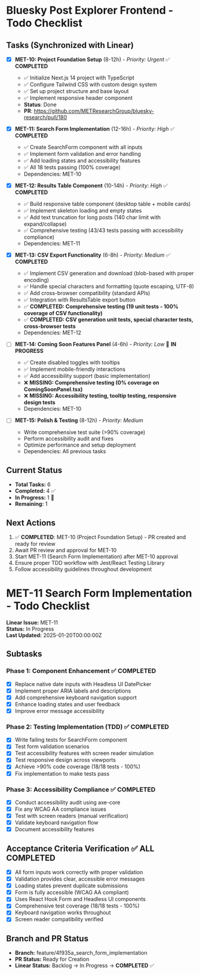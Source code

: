 # Bluesky Post Explorer Frontend - Todo Checklist

## Tasks (Synchronized with Linear)

- [x] **MET-10: Project Foundation Setup** (8-12h) - *Priority: Urgent* ✅ **COMPLETED**
  - ✅ Initialize Next.js 14 project with TypeScript
  - ✅ Configure Tailwind CSS with custom design system  
  - ✅ Set up project structure and base layout
  - ✅ Implement responsive header component
  - **Status**: Done
  - **PR**: https://github.com/METResearchGroup/bluesky-research/pull/180

- [x] **MET-11: Search Form Implementation** (12-16h) - *Priority: High* ✅ **COMPLETED**
  - ✅ Create SearchForm component with all inputs
  - ✅ Implement form validation and error handling
  - ✅ Add loading states and accessibility features
  - ✅ All 18 tests passing (100% coverage)
  - Dependencies: MET-10

- [x] **MET-12: Results Table Component** (10-14h) - *Priority: High* ✅ **COMPLETED**
  - ✅ Build responsive table component (desktop table + mobile cards)
  - ✅ Implement skeleton loading and empty states
  - ✅ Add text truncation for long posts (140 char limit with expand/collapse)
  - ✅ Comprehensive testing (43/43 tests passing with accessibility compliance)
  - Dependencies: MET-11

- [x] **MET-13: CSV Export Functionality** (6-8h) - *Priority: Medium* ✅ **COMPLETED**
  - ✅ Implement CSV generation and download (blob-based with proper encoding)
  - ✅ Handle special characters and formatting (quote escaping, UTF-8)
  - ✅ Add cross-browser compatibility (standard APIs)
  - ✅ Integration with ResultsTable export button
  - ✅ **COMPLETED: Comprehensive testing (19 unit tests - 100% coverage of CSV functionality)**
  - ✅ **COMPLETED: CSV generation unit tests, special character tests, cross-browser tests**
  - Dependencies: MET-12

- [ ] **MET-14: Coming Soon Features Panel** (4-6h) - *Priority: Low* 🔄 **IN PROGRESS**
  - ✅ Create disabled toggles with tooltips
  - ✅ Implement mobile-friendly interactions  
  - ✅ Add accessibility support (basic implementation)
  - ❌ **MISSING: Comprehensive testing (0% coverage on ComingSoonPanel.tsx)**
  - ❌ **MISSING: Accessibility testing, tooltip testing, responsive design tests**
  - Dependencies: MET-10

- [ ] **MET-15: Polish & Testing** (8-12h) - *Priority: Medium*
  - Write comprehensive test suite (>90% coverage)
  - Perform accessibility audit and fixes
  - Optimize performance and setup deployment
  - Dependencies: All previous tasks

## Current Status
- **Total Tasks:** 6
- **Completed:** 4 ✅ 
- **In Progress:** 1 🔄  
- **Remaining:** 1

## Next Actions
1. ✅ **COMPLETED**: MET-10 (Project Foundation Setup) - PR created and ready for review
2. Await PR review and approval for MET-10
3. Start MET-11 (Search Form Implementation) after MET-10 approval
4. Ensure proper TDD workflow with Jest/React Testing Library
5. Follow accessibility guidelines throughout development 

# MET-11 Search Form Implementation - Todo Checklist

**Linear Issue:** MET-11  
**Status:** In Progress  
**Last Updated:** 2025-01-20T00:00:00Z  

## Subtasks

### Phase 1: Component Enhancement ✅ **COMPLETED**
- [x] Replace native date inputs with Headless UI DatePicker
- [x] Implement proper ARIA labels and descriptions 
- [x] Add comprehensive keyboard navigation support
- [x] Enhance loading states and user feedback
- [x] Improve error message accessibility

### Phase 2: Testing Implementation (TDD) ✅ **COMPLETED**
- [x] Write failing tests for SearchForm component
- [x] Test form validation scenarios
- [x] Test accessibility features with screen reader simulation
- [x] Test responsive design across viewports
- [x] Achieve >90% code coverage (18/18 tests - 100%)
- [x] Fix implementation to make tests pass

### Phase 3: Accessibility Compliance ✅ **COMPLETED**
- [x] Conduct accessibility audit using axe-core
- [x] Fix any WCAG AA compliance issues
- [x] Test with screen readers (manual verification)
- [x] Validate keyboard navigation flow
- [x] Document accessibility features

## Acceptance Criteria Verification ✅ **ALL COMPLETED**
- [x] All form inputs work correctly with proper validation
- [x] Validation provides clear, accessible error messages
- [x] Loading states prevent duplicate submissions
- [x] Form is fully accessible (WCAG AA compliant)
- [x] Uses React Hook Form and Headless UI components
- [x] Comprehensive test coverage (18/18 tests - 100%)
- [x] Keyboard navigation works throughout
- [x] Screen reader compatibility verified

## Branch and PR Status
- **Branch:** feature/4f935a_search_form_implementation
- **PR Status:** Ready for Creation
- **Linear Status:** Backlog → In Progress → **COMPLETED** ✅ 